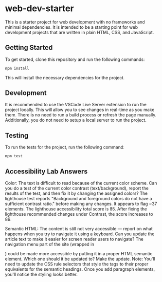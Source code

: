 # web-dev-starter

This is a starter project for web development with no frameworks and minimal
dependencies. It is intended to be a starting point for web development projects
that are written in plain HTML, CSS, and JavaScript.

## Getting Started

To get started, clone this repository and run the following commands:

```bash
npm install
```
This will install the necessary dependencies for the project.

## Development

It is recommended to use the VSCode Live Server extension to run the project
locally. This will allow you to see changes in real-time as you make them. There
is no need to run a build process or refresh the page manually. Additionally,
you do not need to setup a local server to run the project.

## Testing

To run the tests for the project, run the following command:

```bash
npm test
```

## Accessibility Lab Answers
Color:
The text is difficult to read because of the current color scheme. Can you do a test of the current color contrast (text/background), report the results of the test, and then fix it by changing the assigned colors? The lighthouse test reports "Background and foreground colors do not have a sufficient contrast ratio." before making any changes. It appears to flag ~37 elements. The lighthouse accessibility total score is 85. 
After fixing the lighthouse recommended changes under Contrast, the score increases to 89.

Semantic HTML:
The content is still not very accessible — report on what happens when you try to navigate it using a keyboard.
Can you update the article text to make it easier for screen reader users to navigate?
The navigation menu part of the site (wrapped in <div class="nav"></div>) could be made more accessible by putting it in a proper HTML semantic element. Which one should it be updated to? Make the update.
Note: You'll need to update the CSS rule selectors that style the tags to their proper equivalents for the semantic headings. Once you add paragraph elements, you'll notice the styling looks better.